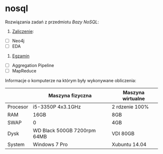 # nosql
Rozwiązania zadań z przedmiotu *Bazy NoSQL*:

1. [Zaliczenie](zaliczenie.md):
 - [ ] Neo4j
 - [ ] EDA
1. [Egzamin](egzamin.md)
 - [ ] Aggregation Pipeline
 - [ ] MapReduce

Informacje o komputerze na którym były wykonywane obliczenia:

|          | Maszyna fizyczna            | Maszyna wirtualne | 
|----------|-----------------------------|-------------------|
| Procesor | i5-3350P 4x3.1GHz           | 2 rdzenie 100%    |
| RAM      | 16GB                        | 8GB               |
| SWAP     | 0                           | 4GB               |
| Dysk     | WD Black 500GB 7200rpm 64MB | VDI 80GB          |
| System   | Windows 7 Pro               | Xubuntu 14.04     |

